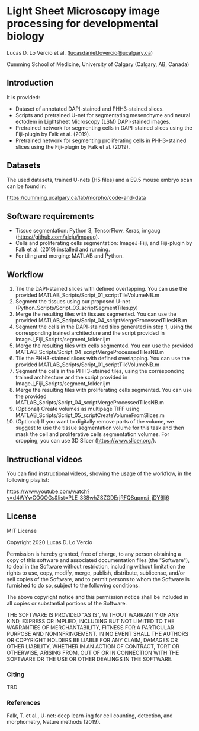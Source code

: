 # Light Sheet Microscopy image processing for developmental biology

Lucas D. Lo Vercio et al. (lucasdaniel.lovercio@ucalgary.ca)

Cumming School of Medicine, University of Calgary (Calgary, AB, Canada)

## Introduction

It is provided:
* Dataset of annotated DAPI-stained and PHH3-stained slices.
* Scripts and pretrained U-net for segmentating mesenchyme and neural ectodem in Lightsheet Microscopy (LSM)  DAPI-stained images.
* Pretrained network for segmenting cells in DAPI-stained slices using the Fiji-plugin by Falk et al. (2019).
* Pretrained network for segmenting proliferating cells in PHH3-stained slices using the Fiji-plugin by Falk et al. (2019).

## Datasets

The used datasets, trained U-nets (H5 files) and a E9.5 mouse embryo scan can be found in:

https://cumming.ucalgary.ca/lab/morpho/code-and-data

## Software requirements

* Tissue segmentation: Python 3, TensorFlow, Keras, imgaug (https://github.com/aleju/imgaug).
* Cells and proliferating cells segmentation: ImageJ-Fiji, and Fiji-plugin by Falk et al. (2019) installed and running.
* For tiling and merging: MATLAB and Python.

## Workflow

1. Tile the DAPI-stained slices with defined overlapping. You can use the provided MATLAB_Scripts/Script_01_scriptTileVolumeNB.m
2. Segment the tissues using our proposed U-net (Python_Scripts/Script_03_scriptSegmentTiles.py)
3. Merge the resulting tiles with tissues segmented. You can use the provided MATLAB_Scripts/Script_04_scriptMergeProcessedTilesNB.m
4. Segment the cells in the DAPI-stained tiles generated in step 1, using the corresponding trained architecture and the script provided in ImageJ_Fiji_Scripts/segment_folder.ijm
5. Merge the resulting tiles with cells segmented. You can use the provided MATLAB_Scripts/Script_04_scriptMergeProcessedTilesNB.m
6. Tile the PHH3-stained slices with defined overlapping. You can use the provided MATLAB_Scripts/Script_01_scriptTileVolumeNB.m
7. Segment the cells in the PHH3-stained tiles, using the corresponding trained architecture and the script provided in ImageJ_Fiji_Scripts/segment_folder.ijm
8. Merge the resulting tiles with proliferating cells segmented. You can use the provided MATLAB_Scripts/Script_04_scriptMergeProcessedTilesNB.m
9. (Optional) Create volumes as multipage TIFF using MATLAB_Scripts/Script_05_scriptCreateVolumeFromSlices.m
10. (Optional) If you want to digitally remove parts of the volume, we suggest to use the tissue segmentation volume for this task and then mask the cell and proliferative cells segmentation volumes. For cropping, you can use 3D Slicer (https://www.slicer.org/).

## Instructional videos

You can find instructional videos, showing the usage of the workflow, in the following playlist:

https://www.youtube.com/watch?v=d4WYwCOQOGs&list=PLE_338whZSZGDErjRFQSqpmsj_jDY6lj6

## License

MIT License

Copyright 2020 Lucas D. Lo Vercio

Permission is hereby granted, free of charge, to any person obtaining a copy
of this software and associated documentation files (the "Software"), to deal
in the Software without restriction, including without limitation the rights
to use, copy, modify, merge, publish, distribute, sublicense, and/or sell
copies of the Software, and to permit persons to whom the Software is
furnished to do so, subject to the following conditions:

The above copyright notice and this permission notice shall be included in all
copies or substantial portions of the Software.

THE SOFTWARE IS PROVIDED "AS IS", WITHOUT WARRANTY OF ANY KIND, EXPRESS OR
IMPLIED, INCLUDING BUT NOT LIMITED TO THE WARRANTIES OF MERCHANTABILITY,
FITNESS FOR A PARTICULAR PURPOSE AND NONINFRINGEMENT. IN NO EVENT SHALL THE
AUTHORS OR COPYRIGHT HOLDERS BE LIABLE FOR ANY CLAIM, DAMAGES OR OTHER
LIABILITY, WHETHER IN AN ACTION OF CONTRACT, TORT OR OTHERWISE, ARISING FROM,
OUT OF OR IN CONNECTION WITH THE SOFTWARE OR THE USE OR OTHER DEALINGS IN THE
SOFTWARE.

### Citing

TBD

### References

Falk, T. et al., U-net: deep learn-ing for cell counting, detection, and morphometry, Nature methods (2019).
